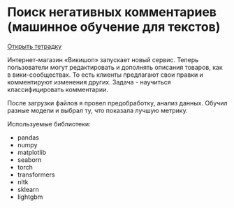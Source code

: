 # Поиск негативных комментариев (машинное обучение для текстов)

[Открыть тетрадку](<https://github.com/lvs3822/projects/blob/main/поиск%20негативных%20комментариев/d44a405c-52cf-4da2-8ce0-ebd9a7ec1be8.ipynb>)

Интернет-магазин «Викишоп» запускает новый сервис. Теперь пользователи могут редактировать и дополнять описания товаров, как в вики-сообществах. То есть клиенты предлагают свои правки и комментируют изменения других. 
Задача - научиться классифицировать комментарии.

После загрузки файлов я провел предобработку, анализ данных. Обучил разные модели и выбрал ту, что показала лучшую метрику.

Используемые библиотеки:
- pandas
- numpy
- matplotlib
- seaborn
- torch
- transformers
- nltk
- sklearn
- lightgbm
